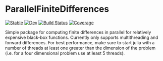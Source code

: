 # ParallelFiniteDifferences

[![Stable](https://img.shields.io/badge/docs-stable-blue.svg)](https://archermarks.github.io/ParallelFiniteDifferences.jl/stable/)
[![Dev](https://img.shields.io/badge/docs-dev-blue.svg)](https://archermarks.github.io/ParallelFiniteDifferences.jl/dev/)
[![Build Status](https://github.com/archermarks/ParallelFiniteDifferences.jl/actions/workflows/CI.yml/badge.svg?branch=main)](https://github.com/archermarks/ParallelFiniteDifferences.jl/actions/workflows/CI.yml?query=branch%3Amain)
[![Coverage](https://codecov.io/gh/archermarks/ParallelFiniteDifferences.jl/branch/main/graph/badge.svg)](https://codecov.io/gh/archermarks/ParallelFiniteDifferences.jl)


Simple package for computing finite differences in parallel for relatively expensive black-box functions.
Currently only supports multithreading and forward differences.
For best performance, make sure to start julia with a number of threads at least one greater than the dimension of the problem (i.e. for a four dimensional problem use at least 5 threads).
